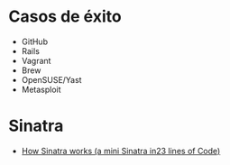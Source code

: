 
# Casos de éxito

* GitHub
* Rails
* Vagrant
* Brew
* OpenSUSE/Yast
* Metasploit

# Sinatra

* [How Sinatra works (a mini Sinatra in23 lines of Code)](https://theseus.xyz/how-sinatra-works-or-how-to-create-sinatra-clone-in-23-lines-of-code/)
